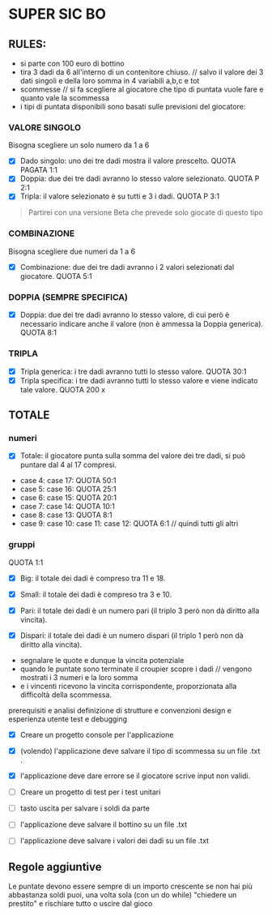 # SUPER SIC BO 
## RULES:

  - si parte con 100 euro di bottino 
  - tira 3 dadi da 6 all'interno di un contenitore chiuso. // salvo il valore dei 3 dati singoli e della loro somma in 4 variabili a,b,c e tot
  - scommesse // si fa scegliere al giocatore che tipo di puntata vuole fare e quanto vale la scommessa
  - i tipi di puntata disponibili sono basati sulle previsioni del giocatore: 

### VALORE SINGOLO
Bisogna scegliere un solo numero da 1 a 6 
- [x]  Dado singolo: uno dei tre dadi mostra il valore prescelto. QUOTA PAGATA 1:1
- [x]  Doppia: due dei tre dadi avranno lo stesso valore selezionato. QUOTA P 2:1
- [x]  Tripla: il valore selezionato è su tutti e 3 i dadi. QUOTA P 3:1

> Partirei con una versione Beta che prevede solo giocate di questo tipo

### COMBINAZIONE 
Bisogna scegliere due numeri da 1 a 6 
- [x]  Combinazione: due dei tre dadi avranno i 2 valori selezionati dal giocatore.
 QUOTA 5:1


### DOPPIA (SEMPRE SPECIFICA)
- [x]  Doppia: due dei tre dadi avranno lo stesso valore, di cui però è necessario indicare anche il valore (non è ammessa la Doppia generica).
 QUOTA 8:1

### TRIPLA
- [x]  Tripla generica: i tre dadi avranno tutti lo stesso valore. QUOTA 30:1
- [x]  Tripla specifica: i tre dadi avranno tutti lo stesso valore e viene indicato tale valore. QUOTA 200 x 

## TOTALE
### numeri
- [x]  Totale: il giocatore punta sulla somma del valore dei tre dadi, si può puntare dal 4 al 17 compresi.
- case 4: case 17: QUOTA 50:1
- case 5: case 16: QUOTA 25:1
- case 6: case 15: QUOTA 20:1
- case 7: case 14: QUOTA 10:1
- case 8: case 13: QUOTA 8:1
- case 9: case 10: case 11: case 12: QUOTA 6:1 // quindi tutti gli altri
### gruppi
QUOTA 1:1
- [x]  Big: il totale dei dadi è compreso tra 11 e 18.
- [x]  Small: il totale dei dadi è compreso tra 3 e 10.
- [x]  Pari: il totale dei dadi è un numero pari (il triplo 3 però non dà diritto alla vincita).
- [x]  Dispari: il totale dei dadi è un numero dispari (il triplo 1 però non dà diritto alla vincita).


  - segnalare le quote e dunque la vincita potenziale
  - quando le puntate sono terminate il croupier scopre i dadi // vengono mostrati i 3 numeri e la loro somma 
  - e i vincenti ricevono la vincita corrispondente, proporzionata alla difficoltà della scommessa. 

  prerequisiti e analisi
  definizione di strutture e convenzioni
  design e esperienza utente
  test e debugging

- [x]  Creare un progetto console per l'applicazione
- [x]  (volendo) l'applicazione deve salvare il tipo di scommessa su un file .txt .
- [x]  l'applicazione deve dare errore se il giocatore scrive input non validi.
- [ ]  Creare un progetto di test per i test unitari
- [ ]  tasto uscita per salvare i soldi da parte
- [ ]  l'applicazione deve salvare il bottino su un file .txt 

- [ ]  l'applicazione deve salvare i valori dei dadi su un file .txt
## Regole aggiuntive
Le puntate devono essere sempre di un importo crescente 
se non hai più abbastanza soldi puoi, una volta sola (con un do while)
"chiedere un prestito" e rischiare tutto 
o uscire dal gioco 
